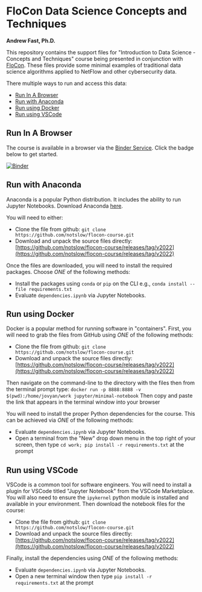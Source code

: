# FloCon Data Science Concepts and Techniques
__Andrew Fast, Ph.D.__

This repository contains the support files for "Introduction to Data Science - Concepts and Techniques" course being presented in conjunction with [FloCon](https://flocon.org). These files provide some minimal examples of traditional data science algorithms applied to NetFlow and other cybersecurity data.

There multiple ways to run and access this data:

  - [Run In A Browser](#run-in-a-browser)
  - [Run with Anaconda](#run-with-anaconda)
  - [Run using Docker](#run-using-docker)
  - [Run using VSCode](#run-using-vscode)

## Run In A Browser

The course is available in a browser via the [Binder Service](https://mybinder.org). Click the badge below to get started.

[![Binder](https://mybinder.org/badge_logo.svg)](https://mybinder.org/v2/gh/notslow/flocon-course/master)

## Run with Anaconda

Anaconda is a popular Python distribution. It includes the ability to run Jupyter Notebooks.  Download Anaconda [here](https://www.anaconda.com). 

You will need to either:
- Clone the file from github: `git clone https://github.com/notslow/flocon-course.git` 
- Download and unpack the source files directly: [https://github.com/notslow/flocon-course/releases/tag/v2022](https://github.com/notslow/flocon-course/releases/tag/v2022)

Once the files are downloaded, you will need to install the required packages. Choose *ONE* of the following methods:
- Install the packages using `conda` or `pip` on the CLI e.g., `conda install --file requirements.txt`
- Evaluate `dependencies.ipynb` via Jupyter Notebooks. 

## Run using Docker

Docker is a popular method for running software in "containers". First, you will need to grab the files from GitHub using *ONE* of the following methods:

- Clone the file from github: `git clone https://github.com/notslow/flocon-course.git` 
- Download and unpack the source files directly: [https://github.com/notslow/flocon-course/releases/tag/v2022](https://github.com/notslow/flocon-course/releases/tag/v2022)

Then navigate on the command-line to the directory with the files then from the terminal prompt type: `docker run -p 8888:8888 -v $(pwd):/home/jovyan/work jupyter/minimal-notebook`
Then copy and paste the link that appears in the terminal window into your browser

You will need to install the proper Python dependencies for the course. This can be achieved via *ONE* of the following methods:
- Evaluate `dependencies.ipynb` via Jupyter Notebooks. 
- Open a terminal from the "New" drop down menu in the top right of your screen, then type `cd work; pip install -r requirements.txt` at the prompt

## Run using VSCode

VSCode is a common tool for software engineers. You will need to install a plugin for VSCode titled "Jupyter Notebook" from the VSCode Marketplace.  You will also  need to ensure the `ipykernel` python module is installed and available in your environment. Then download the notebook files for the course:

- Clone the file from github: `git clone https://github.com/notslow/flocon-course.git` 
- Download and unpack the source files directly: [https://github.com/notslow/flocon-course/releases/tag/v2022](https://github.com/notslow/flocon-course/releases/tag/v2022)

Finally, install the dependencies using *ONE* of the following methods:

- Evaluate `dependencies.ipynb` via Jupyter Notebooks. 
- Open a new terminal window then type `pip install -r requirements.txt` at the prompt
